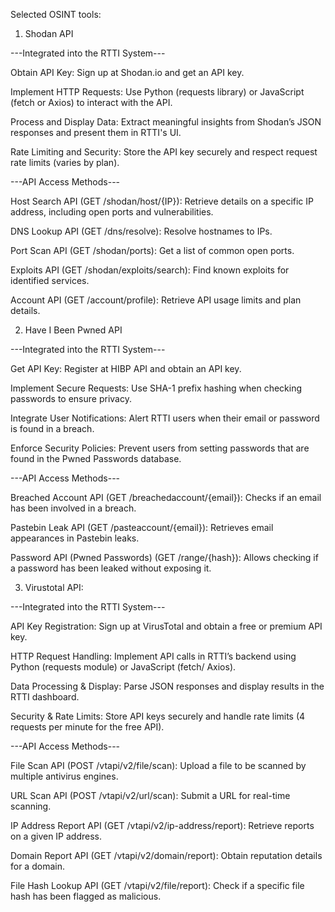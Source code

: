Selected OSINT tools:
1. Shodan API

---Integrated into the RTTI System---

Obtain API Key: Sign up at Shodan.io and get an API key.

Implement HTTP Requests: Use Python (requests library) or JavaScript (fetch or Axios) to interact with the API.

Process and Display Data: Extract meaningful insights from Shodan’s JSON responses and present them in RTTI's UI.

Rate Limiting and Security: Store the API key securely and respect request rate limits (varies by plan).

---API Access Methods---

Host Search API (GET /shodan/host/{IP}): Retrieve details on a specific IP address, including open ports and vulnerabilities.

DNS Lookup API (GET /dns/resolve): Resolve hostnames to IPs.

Port Scan API (GET /shodan/ports): Get a list of common open ports.

Exploits API (GET /shodan/exploits/search): Find known exploits for identified services.

Account API (GET /account/profile): Retrieve API usage limits and plan details.

2. Have I Been Pwned API

---Integrated into the RTTI System---

Get API Key: Register at HIBP API and obtain an API key.

Implement Secure Requests: Use SHA-1 prefix hashing when checking passwords to ensure privacy.

Integrate User Notifications: Alert RTTI users when their email or password is found in a breach.

Enforce Security Policies: Prevent users from setting passwords that are found in the Pwned Passwords database.

---API Access Methods---

Breached Account API (GET /breachedaccount/{email}): Checks if an email has been involved in a breach.

Pastebin Leak API (GET /pasteaccount/{email}): Retrieves email appearances in Pastebin leaks.

Password API (Pwned Passwords) (GET /range/{hash}): Allows checking if a password has been leaked without exposing it.

3. Virustotal API:

---Integrated into the RTTI System---

API Key Registration: Sign up at VirusTotal and obtain a free or premium API key.

HTTP Request Handling: Implement API calls in RTTI’s backend using Python (requests module) or JavaScript (fetch/
Axios).

Data Processing & Display: Parse JSON responses and display results in the RTTI dashboard.

Security & Rate Limits: Store API keys securely and handle rate limits (4 requests per minute for the free API).

---API Access Methods---

File Scan API (POST /vtapi/v2/file/scan): Upload a file to be scanned by multiple antivirus engines.

URL Scan API (POST /vtapi/v2/url/scan): Submit a URL for real-time scanning.

IP Address Report API (GET /vtapi/v2/ip-address/report): Retrieve reports on a given IP address.

Domain Report API (GET /vtapi/v2/domain/report): Obtain reputation details for a domain.

File Hash Lookup API (GET /vtapi/v2/file/report): Check if a specific file hash has been flagged as malicious.